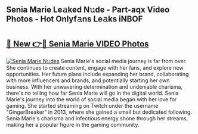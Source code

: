 ## Senia Marie Le𝚊ked N𝚞de - Part-aqx Video Photos - Hot Onlyf𝚊ns Le𝚊ks iNBOF

# <h2><a href="http://ac27758.deff.icu/?id=Senia+Marie">🔗 New 👉🔴 Senia Marie VIDEO Photos</a></h2>

[![Senia Marie N𝚞des](https://i.imgur.com/rIISA9y.gif)](http://ac27758.deff.icu/?id=Senia+Marie)
Senia Marie's social media journey is far from over. She continues to create content, engage with her fans, and explore new opportunities. Her future plans include expanding her brand, collaborating with more influencers and brands, and potentially starting her own business. With her unwavering determination and undeniable charisma, there's no telling how far Senia Marie will go in the digital world. Senia Marie's journey into the world of social media began with her love for gaming. She started streaming on Twitch under the username "GingerBreaker" in 2013, where she gained a small but dedicated following. Senia Marie's charisma and infectious energy shone through her streams, making her a popular figure in the gaming community.
